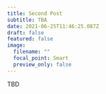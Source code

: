 ```yaml
---
title: Second Post
subtitle: TBA
date: 2021-06-25T11:46:25.087Z
draft: false
featured: false
image:
  filename: ""
  focal_point: Smart
  preview_only: false
---
```

TBD